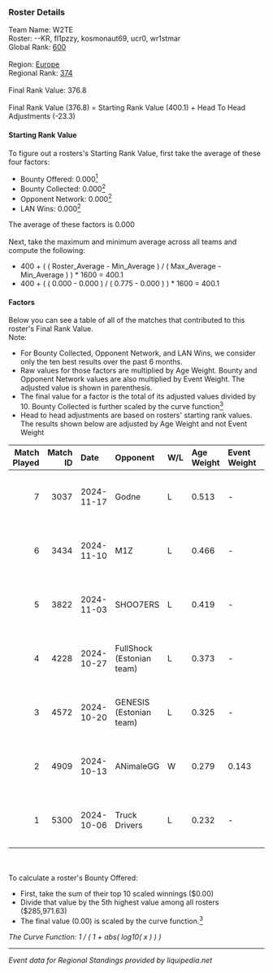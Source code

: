 ### Roster Details<br />
Team Name: W2TE<br />
Roster: --KR, fl1pzzy, kosmonaut69, ucr0, wr1stmar<br />
Global Rank: [600](../../standings_global_2025_02_28.md)<br />
<br />
Region: [Europe]( ../../standings_europe_2025_02_28.md)<br />
Regional Rank: [374]( ../../standings_europe_2025_02_28.md)<br />
<br />
Final Rank Value:  376.8<br />
<br />
Final Rank Value (376.8) = Starting Rank Value (400.1) + Head To Head Adjustments (-23.3)<br />

#### Starting Rank Value<br />
To figure out a rosters's Starting Rank Value, first take the average of these four factors:<br />
- Bounty Offered: 0.000[<sup>1</sup>](#table2)
- Bounty Collected: 0.000[<sup>2</sup>](#table1)
- Opponent Network: 0.000[<sup>2</sup>](#table1)
- LAN Wins: 0.000[<sup>2</sup>](#table1)

The average of these factors is 0.000<br />
<br />
Next, take the maximum and minimum average across all teams and compute the following:<br />
- 400 + ( ( Roster_Average - Min_Average ) / ( Max_Average - Min_Average ) ) * 1600 = 400.1
- 400 + ( ( 0.000 - 0.000 ) / ( 0.775 - 0.000 ) ) * 1600 = 400.1


#### Factors<br />
Below you can see a table of all of the matches that contributed to this roster's Final Rank Value.<br />
Note:<br />

- For Bounty Collected, Opponent Network, and LAN Wins, we consider only the ten best results over the past 6 months.
- Raw values for those factors are multiplied by Age Weight. Bounty and Opponent Network values are also multiplied by Event Weight. The adjusted value is shown in parenthesis.
- The final value for a factor is the total of its adjusted values divided by 10. Bounty Collected is further scaled by the curve function[<sup>3</sup>](#curveFunction)
- Head to head adjustments are based on rosters' starting rank values. The results shown below are adjusted by Age Weight and not Event Weight
<span id="table1"></span><br />


| Match Played | Match ID | Date       | Opponent                  | W/L | Age Weight | Event Weight | Bounty Collected | Opponent Network | LAN Wins  | H2H Adj. | Roster                                     |
| -: | -: | :- | :- | :- | :- | :- | :- | :- | :- | -: | :- |
|            7 |     3037 | 2024-11-17 | Godne                     | L   | 0.513      | -            | -                | -                | -         |    -7.85 | --KR, fl1pzzy, kosmonaut69, ucr0, wr1stmar |
|            6 |     3434 | 2024-11-10 | M1Z                       | L   | 0.466      | -            | -                | -                | -         |    -6.88 | --KR, fl1pzzy, kosmonaut69, ucr0, wr1stmar |
|            5 |     3822 | 2024-11-03 | SHOO7ERS                  | L   | 0.419      | -            | -                | -                | -         |    -2.64 | --KR, fl1pzzy, kosmonaut69, ucr0, wr1stmar |
|            4 |     4228 | 2024-10-27 | FullShock (Estonian team) | L   | 0.373      | -            | -                | -                | -         |    -5.97 | --KR, fl1pzzy, kosmonaut69, ucr0, wr1stmar |
|            3 |     4572 | 2024-10-20 | GENESIS (Estonian team)   | L   | 0.325      | -            | -                | -                | -         |    -3.88 | --KR, fl1pzzy, kosmonaut69, ucr0, wr1stmar |
|            2 |     4909 | 2024-10-13 | ANimaleGG                 | W   | 0.279      | 0.143        | 0.000 (0.000)    | 0.060 (0.002)    | 0 (0.000) |     5.50 | --KR, fl1pzzy, kosmonaut69, ucr0, wr1stmar |
|            1 |     5300 | 2024-10-06 | Truck Drivers             | L   | 0.232      | -            | -                | -                | -         |    -1.57 | --KR, fl1pzzy, kosmonaut69, ucr0, wr1stmar |

<br />
<span id="table2"></span><br />
To calculate a roster's Bounty Offered:<br />

- First, take the sum of their top 10 scaled winnings ($0.00)
- Divide that value by the 5th highest value among all rosters ($285,971.63)
- The final value (0.00) is scaled by the curve function.[<sup>3</sup>](#curveFunction)

<span id="curveFunction"></span>_The Curve Function: 1 / ( 1 + abs( log10( x ) ) )_<br />

---
_Event data for Regional Standings provided by liquipedia.net_<br />
